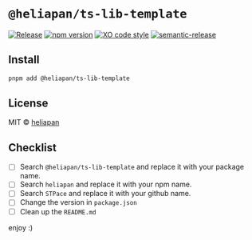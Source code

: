 # `@heliapan/ts-lib-template`

[![Release](https://github.com/STPace/ts-lib-template/actions/workflows/release.yml/badge.svg?branch=main)](https://github.com/STPace/ts-lib-template/actions/workflows/release.yml)
[![npm version](https://badgen.net/npm/v/@heliapan/ts-lib-template)](https://npm.im/@heliapan/ts-lib-template)
[![XO code style](https://img.shields.io/badge/code_style-XO-5ed9c7.svg)](https://github.com/xojs/xo)
[![semantic-release](https://img.shields.io/badge/semantic-release-e10079.svg?logo=semantic-release)](https://github.com/semantic-release/semantic-release)

## Install

```sh
pnpm add @heliapan/ts-lib-template
```

## License

MIT &copy; [heliapan](https://github.com/heliapan)

## Checklist

- [ ] Search `@heliapan/ts-lib-template` and replace it with your package name.
- [ ] Search `heliapan` and replace it with your npm name.
- [ ] Search `STPace` and replace it with your github name.
- [ ] Change the version in `package.json`
- [ ] Clean up the `README.md`

enjoy :)
